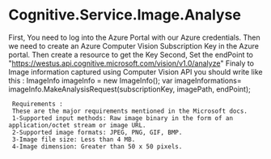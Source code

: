 # Cognitive.Service.Image.Analyse

First, You need to log into the Azure Portal with our Azure credentials. Then we need to create an Azure Computer Vision Subscription Key in the Azure portal.
     Then create a resource to get the Key
     Second, Set the endPoint to "https://westus.api.cognitive.microsoft.com/vision/v1.0/analyze" 
     Finaly to Image information captured using Computer Vision API you should write like this : 
  ImageInfo imageInfo = new ImageInfo();
     var imageInformations= imageInfo.MakeAnalysisRequest(subscriptionKey, imagePath, endPoint);     
     
     Requirements :
     These are the major requirements mentioned in the Microsoft docs.
     1-Supported input methods: Raw image binary in the form of an application/octet stream or image URL.
     2-Supported image formats: JPEG, PNG, GIF, BMP.
     3-Image file size: Less than 4 MB.
     4-Image dimension: Greater than 50 x 50 pixels.
